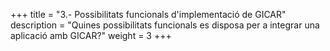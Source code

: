+++
title       = "3.- Possibilitats funcionals d'implementació de GICAR"
description = "Quines possibilitats funcionals es disposa per a integrar una aplicació amb GICAR?"
weight = 3
+++
